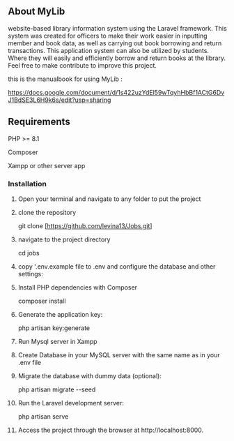 ## About MyLib
website-based library information system using the Laravel framework. This system was created for officers to make their work easier in inputting member and book data, as well as carrying out book borrowing and return transactions. This application system can also be utilized by students. Where they will easily and efficiently borrow and return books at the library. Feel free to make contribute to improve this project.

this is the manualbook for using MyLib : 

https://docs.google.com/document/d/1s422uzYdEl59wTqyhHbBf1ACtG6DvJ1BdSE3L6H9k6s/edit?usp=sharing


## Requirements

PHP >= 8.1

Composer

Xampp or other server app

### Installation

1. Open your terminal and navigate to any folder to put the project
2. clone the repository
   
   git clone [https://github.com/levina13/Jobs.git]

4. navigate to the project directory
   
   cd jobs

6. copy '.env.example file to .env and configure the database and other settings:
7. Install PHP dependencies with Composer
   
   composer install
   
9. Generate the application key:
    
    php artisan key:generate
   
11. Run Mysql server in Xampp

12. Create Database in your MySQL server with the same name as in your .env file
    
13. Migrate the database with dummy data (optional):
    
    php artisan migrate --seed
    
15. Run the Laravel development server:
    
    php artisan serve
    
17. Access the project through the browser at http://localhost:8000. 

